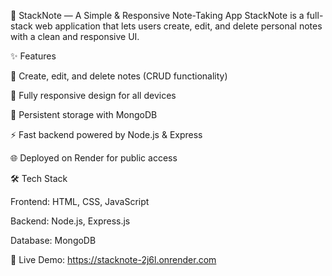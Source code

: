 📌 StackNote — A Simple & Responsive Note-Taking App
StackNote is a full-stack web application that lets users create, edit, and delete personal notes with a clean and responsive UI.

✨ Features

📝 Create, edit, and delete notes (CRUD functionality)

📱 Fully responsive design for all devices

💾 Persistent storage with MongoDB

⚡ Fast backend powered by Node.js & Express

🌐 Deployed on Render for public access

🛠 Tech Stack

Frontend: HTML, CSS, JavaScript

Backend: Node.js, Express.js

Database: MongoDB

🔗 Live Demo: https://stacknote-2j6l.onrender.com
